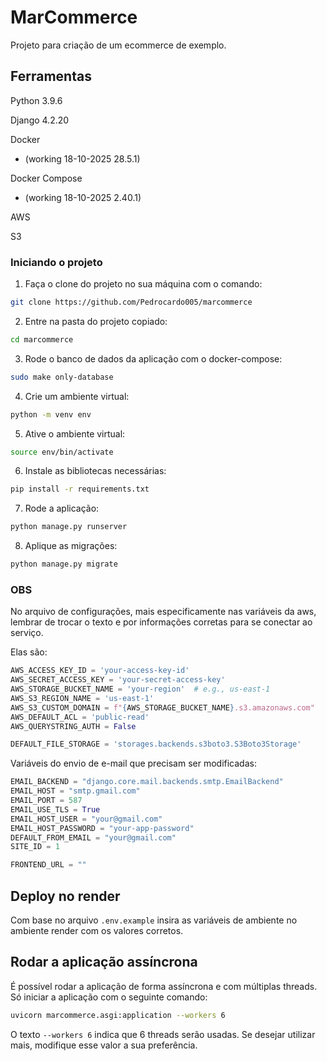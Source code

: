 # MarCommerce

Projeto para criação de um ecommerce de exemplo.

## Ferramentas

Python 3.9.6

Django 4.2.20

Docker
 - (working 18-10-2025 28.5.1)

Docker Compose 
 - (working 18-10-2025 2.40.1)

AWS

S3

### Iniciando o projeto

1. Faça o clone do projeto no sua máquina com o comando:
```bash
git clone https://github.com/Pedrocardo005/marcommerce
```

2. Entre na pasta do projeto copiado:
```bash
cd marcommerce
```

3. Rode o banco de dados da aplicação com o docker-compose:
```bash
sudo make only-database
```

4. Crie um ambiente virtual:
```bash
python -m venv env
```

5. Ative o ambiente virtual:
```bash
source env/bin/activate
```

6. Instale as bibliotecas necessárias:
```bash
pip install -r requirements.txt
```

7. Rode a aplicação:
```bash
python manage.py runserver
```

8. Aplique as migrações:
```bash
python manage.py migrate
```

### OBS

No arquivo de configurações, mais especificamente nas variáveis da aws, lembrar de trocar o texto e por informações corretas para se conectar ao serviço.

Elas são:
```python
AWS_ACCESS_KEY_ID = 'your-access-key-id'
AWS_SECRET_ACCESS_KEY = 'your-secret-access-key'
AWS_STORAGE_BUCKET_NAME = 'your-region'  # e.g., us-east-1
AWS_S3_REGION_NAME = 'us-east-1'
AWS_S3_CUSTOM_DOMAIN = f"{AWS_STORAGE_BUCKET_NAME}.s3.amazonaws.com"
AWS_DEFAULT_ACL = 'public-read'
AWS_QUERYSTRING_AUTH = False

DEFAULT_FILE_STORAGE = 'storages.backends.s3boto3.S3Boto3Storage'
```

Variáveis do envio de e-mail que precisam ser modificadas:
```python
EMAIL_BACKEND = "django.core.mail.backends.smtp.EmailBackend"
EMAIL_HOST = "smtp.gmail.com"
EMAIL_PORT = 587
EMAIL_USE_TLS = True
EMAIL_HOST_USER = "your@gmail.com"
EMAIL_HOST_PASSWORD = "your-app-password"
DEFAULT_FROM_EMAIL = "your@gmail.com"
SITE_ID = 1

FRONTEND_URL = ""
```

## Deploy no render

Com base no arquivo `.env.example` insira as variáveis de ambiente no ambiente render com os valores corretos.

## Rodar a aplicação assíncrona

É possível rodar a aplicação de forma assíncrona e com múltiplas threads. Só iniciar a aplicação com o seguinte comando:
```bash
uvicorn marcommerce.asgi:application --workers 6
```

O texto `--workers 6` indica que 6 threads serão usadas. Se desejar utilizar mais, modifique esse valor a sua preferência.
